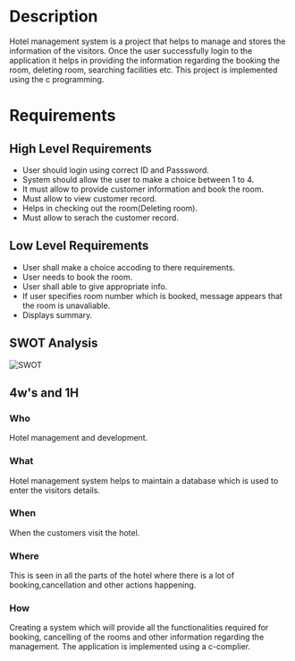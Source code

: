 # Description
Hotel management system is a project that helps to manage and stores the information of the visitors. Once the user successfully login to the application it helps in providing the information regarding the booking the room, deleting room, searching facilities etc. This project is implemented using the c programming. 

# Requirements

## High Level Requirements
- User should login using correct ID and Passsword.
- System should allow the user to make a choice between 1 to 4.
- It must allow to provide customer information and book the room.
- Must allow to view customer record.
- Helps in checking out the room(Deleting room).
- Must allow to serach the customer record.

## Low Level Requirements
- User shall make a choice accoding to there requirements.
- User needs to book the room.
- User shall able to give appropriate info.
- If user specifies room number which is booked, message appears that the room is unavaliable.
- Displays summary.

## SWOT Analysis

![SWOT](https://user-images.githubusercontent.com/98875082/153245274-870bb6ef-b87d-4f87-a076-c18ca25c7f49.png)


## 4w's and 1H
### Who
Hotel management and development.
### What
Hotel management system helps to maintain a database which is used to enter the visitors details. 
### When
When the customers visit the hotel.
### Where
This is seen in all the parts of the hotel where there is a lot of booking,cancellation and other actions happening.
### How
Creating a system which will provide all the functionalities required for booking, cancelling of the rooms and other information regarding the management. The application is implemented using a c-complier.

